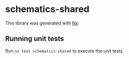 # schematics-shared

This library was generated with [Nx](https://nx.dev).

## Running unit tests

Run `nx test schematics-shared` to execute the unit tests.
